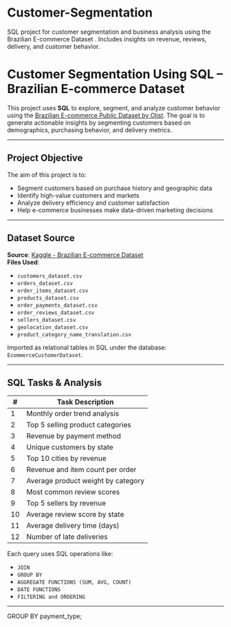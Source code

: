 # Customer-Segmentation
SQL project for customer segmentation and business analysis using the Brazilian E-commerce Dataset . Includes insights on revenue, reviews, delivery, and customer behavior.


# Customer Segmentation Using SQL – Brazilian E-commerce Dataset

This project uses **SQL** to explore, segment, and analyze customer behavior using the
[Brazilian E-commerce Public Dataset by Olist](https://www.kaggle.com/datasets/olistbr/brazilian-ecommerce).
The goal is to generate actionable insights by segmenting customers based on demographics, purchasing behavior, and delivery metrics.

---

## Project Objective

The aim of this project is to:
- Segment customers based on purchase history and geographic data
- Identify high-value customers and markets
- Analyze delivery efficiency and customer satisfaction
- Help e-commerce businesses make data-driven marketing decisions

---

##  Dataset Source

 **Source**: [Kaggle - Brazilian E-commerce Dataset](https://www.kaggle.com/datasets/olistbr/brazilian-ecommerce)  
 **Files Used**:  
- `customers_dataset.csv`
- `orders_dataset.csv`
- `order_items_dataset.csv`
- `products_dataset.csv`
- `order_payments_dataset.csv`
- `order_reviews_dataset.csv`
- `sellers_dataset.csv`
- `geolocation_dataset.csv`
- `product_category_name_translation.csv`

Imported as relational tables in SQL under the database: `EcommerceCustomerDataset`.

---

##  SQL Tasks & Analysis

| #  | Task Description |
|----|------------------|
| 1  | Monthly order trend analysis |
| 2  | Top 5 selling product categories |
| 3  | Revenue by payment method |
| 4  | Unique customers by state |
| 5  | Top 10 cities by revenue |
| 6  | Revenue and item count per order |
| 7  | Average product weight by category |
| 8  | Most common review scores |
| 9  | Top 5 sellers by revenue |
| 10 | Average review score by state |
| 11 | Average delivery time (days) |
| 12 | Number of late deliveries |

Each query uses SQL operations like:
- `JOIN`
- `GROUP BY`
- `AGGREGATE FUNCTIONS (SUM, AVG, COUNT)`
- `DATE FUNCTIONS`
- `FILTERING and ORDERING`

---


GROUP BY payment_type;


